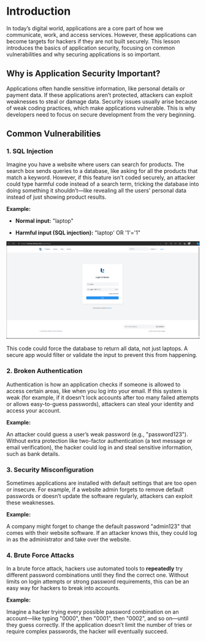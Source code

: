 
# **Introduction**

In today’s digital world, applications are a core part of how we communicate, work, and access services. However, these applications can become targets for hackers if they are not built securely. This lesson introduces the basics of application security, focusing on common vulnerabilities and why securing applications is so important.


## Why is Application Security Important?

Applications often handle sensitive information, like personal details or payment data. If these applications aren’t protected, attackers can exploit weaknesses to steal or damage data. Security issues usually arise because of weak coding practices, which make applications vulnerable. This is why developers need to focus on secure development from the very beginning.

## **Common Vulnerabilities**

### **1. SQL Injection**

Imagine you have a website where users can search for products. The search box sends queries to a database, like asking for all the products that match a keyword. However, if this feature isn't coded securely, an attacker could type harmful code instead of a search term, tricking the database into doing something it shouldn’t—like revealing all the users’ personal data instead of just showing product results.

**Example:**

-   **Normal input:** "laptop"
    
-   **Harmful input (SQL injection):** "laptop' OR '1'='1"

![enter image description here](https://github.com/lmnaslimited/wedha/blob/security/lms/media/SQL%20Injection.png?raw=true)
    

This code could force the database to return all data, not just laptops. A secure app would filter or validate the input to prevent this from happening.


###  2. **Broken Authentication**

Authentication is how an application checks if someone is allowed to access certain areas, like when you log into your email. If this system is weak (for example, if it doesn't lock accounts after too many failed attempts or allows easy-to-guess passwords), attackers can steal your identity and access your account.

**Example:**

An attacker could guess a user’s weak password (e.g., "password123"). Without extra protection like two-factor authentication (a text message or email verification), the hacker could log in and steal sensitive information, such as bank details.


### 3. **Security Misconfiguration**

Sometimes applications are installed with default settings that are too open or insecure. For example, if a website admin forgets to remove default passwords or doesn’t update the software regularly, attackers can exploit these weaknesses.

**Example:**

A company might forget to change the default password "admin123" that comes with their website software. If an attacker knows this, they could log in as the administrator and take over the website.


###  4. **Brute Force Attacks**

In a brute force attack, hackers use automated tools to **repeatedly** try different password combinations until they find the correct one. Without limits on login attempts or strong password requirements, this can be an easy way for hackers to break into accounts.

**Example:**

Imagine a hacker trying every possible password combination on an account—like typing "0000", then "0001", then "0002", and so on—until they guess correctly. If the application doesn’t limit the number of tries or require complex passwords, the hacker will eventually succeed.


<!--stackedit_data:
eyJoaXN0b3J5IjpbMTE5MTk1NzAzOSwtNjMxOTMxNjU4XX0=
-->
